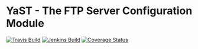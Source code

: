 # YaST - The FTP Server Configuration Module #

[![Travis Build](https://travis-ci.org/yast/yast-ftp-server.svg?branch=master)](https://travis-ci.org/yast/yast-ftp-server)
[![Jenkins Build](http://img.shields.io/jenkins/s/https/ci.opensuse.org/yast-ftp-server-master.svg)](https://ci.opensuse.org/view/Yast/job/yast-ftp-server-master/)
[![Coverage Status](https://img.shields.io/coveralls/yast/yast-ftp-server/master.svg)](https://coveralls.io/github/yast/yast-ftp-server?branch=master)
